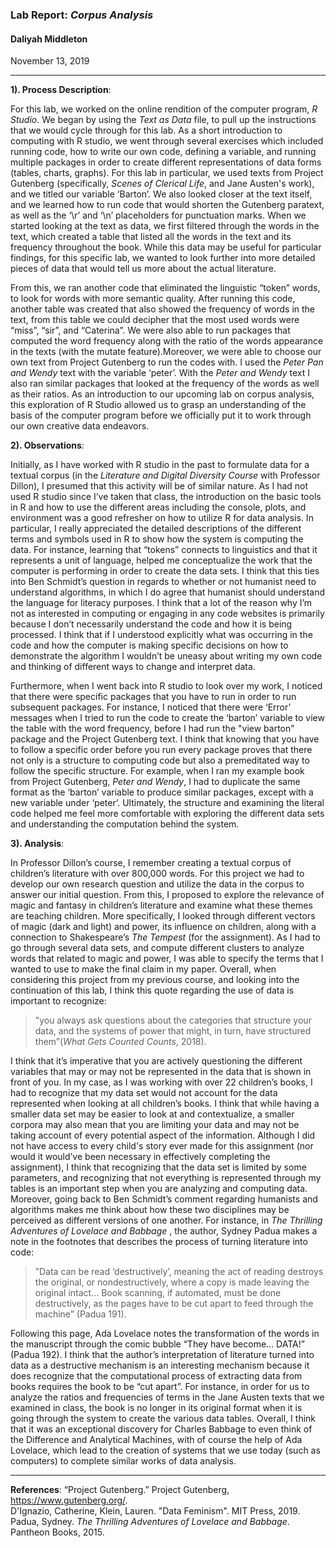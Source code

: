 ### Lab Report: _Corpus Analysis_ 

#### Daliyah Middleton

November 13, 2019

___

**1). Process Description**:   
   
For this lab, we worked on the online rendition of the computer program, _R Studio_. We began by using the _Text as Data_ file, to pull up the instructions that we would cycle through for this lab. As a short introduction to computing with R studio, we went through several exercises which included running code, how to write our own code, defining a variable, and running multiple packages in order to create different representations of data forms (tables, charts, graphs). For this lab in particular, we used texts from Project Gutenberg (specifically, _Scenes of Clerical Life_, and Jane Austen's work), and we titled our variable ‘Barton’. We also looked closer at the text itself, and we learned how to run code that would shorten the Gutenberg paratext, as well as the ‘\r’ and ‘\n’ placeholders for punctuation marks. When we started looking at the text as data, we first filtered through the words in the text, which created a table that listed all the words in the text and its frequency throughout the book. While this data may be useful for particular findings, for this specific lab, we wanted to look further into more detailed pieces of data that would tell us more about the actual literature.   
 
From this, we ran another code that eliminated the linguistic “token” words, to look for words with more semantic quality. After running this code, another table was created that also showed the frequency of words in the text, from this table we could decipher that the most used words were “miss”, “sir”, and “Caterina”. We were also able to run packages that computed the word frequency along with the ratio of the words appearance in the texts (with the mutate feature).Moreover, we were able to choose our own text from Project Gutenberg to run the codes with. I used the _Peter Pan and Wendy_ text with the variable ‘peter’. With the _Peter and Wendy_ text I also ran similar packages that looked at the frequency of the words as well as their ratios. As an introduction to our upcoming lab on corpus analysis, this exploration of R Studio allowed us to grasp an understanding of the basis of the computer program before we officially put it to work through our own creative data endeavors.  
    
**2). Observations**:   

Initially, as I have worked with R studio in the past to formulate data for a textual corpus (in the _Literature and Digital Diversity Course_ with Professor Dillon), I presumed that this activity will be of similar nature. As I had not used R studio since I’ve taken that class, the introduction on the basic tools in R and how to use the different areas including the console, plots, and environment was a good refresher on how to utilize R for data analysis. In particular, I really appreciated the detailed descriptions of the different terms and symbols used in R to show how the system is computing the data. For instance, learning that “tokens” connects to linguistics and that it represents a unit of language, helped me conceptualize the work that the computer is performing in order to create the data sets. I think that this ties into Ben Schmidt’s question in regards to whether or not humanist need to understand algorithms, in which I do agree that humanist should understand the language for literacy purposes. I think that a lot of the reason why I’m not as interested in computing or engaging in any code websites is primarily because I don’t necessarily understand the code and how it is being processed. I think that if I understood explicitly what was occurring in the code and how the computer is making specific decisions on how to demonstrate the algorithm I wouldn’t be uneasy about writing my own code and thinking of different ways to change and interpret data.   

Furthermore, when I went back into R studio to look over my work, I noticed that there were specific packages that you have to run in order to run subsequent packages. For instance, I noticed that there were ‘Error’ messages when I tried to run the code to create the ‘barton’ variable to view the table with the word frequency, before I had run the "view barton" package and the Project Gutenberg text. I think that knowing that you have to follow a specific order before you run every package proves that there not only is a structure to computing code but also a premeditated way to follow the specific structure. For example, when I ran my example book from Project Gutenberg, _Peter and Wendy_, I had to duplicate the same format as the ‘barton’ variable to produce similar packages, except with a new variable under ‘peter’. Ultimately, the structure and examining the literal code helped me feel more comfortable with exploring the different data sets and understanding the computation behind the system. 
   

**3). Analysis**:    
    
In Professor Dillon’s course, I remember creating a textual corpus of children’s literature with over 800,000 words. For this project we had to develop our own research question and utilize the data in the corpus to answer our initial question. From this, I proposed to explore the relevance of magic and fantasy in children’s literature and examine what these themes are teaching children. More specifically, I looked through different vectors of magic (dark and light) and power, its influence on children, along  with a connection to Shakespeare’s _The Tempest_ (for the assignment). As I had to go through several data sets, and compute different clusters to analyze words that related to magic and power, I was able to specify the terms that I wanted to use to make the final claim in my paper. Overall, when considering this project from my previous course, and looking into the continuation of this lab, I think this quote regarding the use of data is important to recognize:   
 
>”you always ask questions about the categories that structure your data, and the systems of power that might, in turn, have structured them”(_What Gets Counted Counts_, 2018).   
   
I think that it’s imperative that you are actively questioning the different variables that may or may not be represented in the data that is shown in front of you. In my case, as I was working with over 22 children’s books, I had to recognize that my data set would not account for the data represented when looking at all children’s books. I think that while having a smaller data set may be easier to look at and contextualize, a smaller corpora may also mean that you are limiting your data and may not be taking account of every potential aspect of the information. Although I did not have access to every child's story ever made for this assignment (nor would it would’ve been necessary in effectively completing the assignment), I think that recognizing that the data set is limited by some parameters, and recognizing that not everything is represented through my tables is an important step when you are analyzing and computing data.
Moreover, going back to Ben Schmidt’s comment regarding humanists and algorithms makes me think about how these two disciplines may be perceived as different versions of one another. For instance, in _The Thrilling Adventures of Lovelace and Babbage_ , the author, Sydney Padua makes a note in the footnotes that describes the process of turning literature into code:   

>”Data can be read ‘destructively’, meaning the act of reading destroys the original, or nondestructively, where a copy is made leaving the original intact… Book scanning, if automated, must be done destructively, as the pages have to be cut apart to feed through the machine” (Padua 191).    
 
Following this page, Ada Lovelace notes the transformation of the words in the manuscript through the comic bubble “They have become… DATA!” (Padua 192). I think that the author’s interpretation of literature turned into data as a destructive mechanism is an interesting mechanism because it does recognize that the computational process of extracting data from books requires the book to be “cut apart”. For instance, in order for us to analyze the ratios and frequencies of terms in the Jane Austen texts that we examined in class, the book is no longer in its original format when it is going through the system to create the various data tables. Overall, I think that it was an exceptional discovery for Charles Babbage to even think of the Difference and Analytical Machines, with of course the help of Ada Lovelace, which lead to the creation of systems that we use today (such as computers) to complete similar works of data analysis.   
    
---
**References**:
“Project Gutenberg.” Project Gutenberg, https://www.gutenberg.org/.  
D'Ignazio, Catherine, Klein, Lauren. "Data Feminism". MIT Press, 2019. 
Padua, Sydney. _The Thrilling Adventures of Lovelace and Babbage_. Pantheon Books, 2015. 